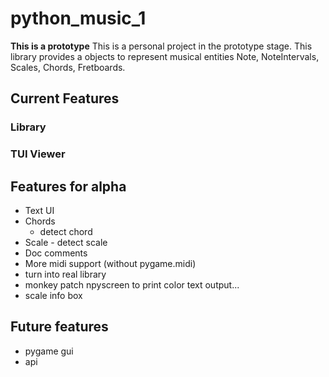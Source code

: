 # python_music_1

**This is a prototype**
This is a personal project in the prototype stage.  This library provides a objects to represent musical entities Note, NoteIntervals, Scales, Chords, Fretboards.


## Current Features 
### Library

### TUI Viewer


## Features for alpha
- Text UI
- Chords
	- detect chord
- Scale - detect scale
- Doc comments
- More midi support (without pygame.midi)
- turn into real library
- monkey patch npyscreen to print color text output...
- scale info box

## Future features
- pygame gui
- api






